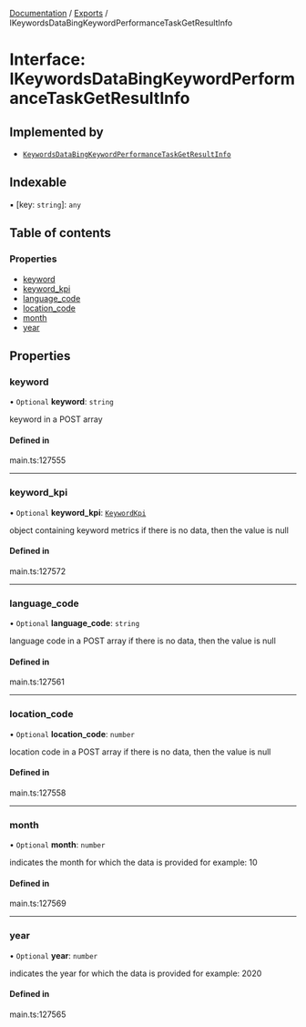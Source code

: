 [Documentation](../README.md) / [Exports](../modules.md) / IKeywordsDataBingKeywordPerformanceTaskGetResultInfo

# Interface: IKeywordsDataBingKeywordPerformanceTaskGetResultInfo

## Implemented by

- [`KeywordsDataBingKeywordPerformanceTaskGetResultInfo`](../classes/KeywordsDataBingKeywordPerformanceTaskGetResultInfo.md)

## Indexable

▪ [key: `string`]: `any`

## Table of contents

### Properties

- [keyword](IKeywordsDataBingKeywordPerformanceTaskGetResultInfo.md#keyword)
- [keyword\_kpi](IKeywordsDataBingKeywordPerformanceTaskGetResultInfo.md#keyword_kpi)
- [language\_code](IKeywordsDataBingKeywordPerformanceTaskGetResultInfo.md#language_code)
- [location\_code](IKeywordsDataBingKeywordPerformanceTaskGetResultInfo.md#location_code)
- [month](IKeywordsDataBingKeywordPerformanceTaskGetResultInfo.md#month)
- [year](IKeywordsDataBingKeywordPerformanceTaskGetResultInfo.md#year)

## Properties

### keyword

• `Optional` **keyword**: `string`

keyword in a POST array

#### Defined in

main.ts:127555

___

### keyword\_kpi

• `Optional` **keyword\_kpi**: [`KeywordKpi`](../classes/KeywordKpi.md)

object containing keyword metrics
if there is no data, then the value is null

#### Defined in

main.ts:127572

___

### language\_code

• `Optional` **language\_code**: `string`

language code in a POST array
if there is no data, then the value is null

#### Defined in

main.ts:127561

___

### location\_code

• `Optional` **location\_code**: `number`

location code in a POST array
if there is no data, then the value is null

#### Defined in

main.ts:127558

___

### month

• `Optional` **month**: `number`

indicates the month for which the data is provided for
example:
10

#### Defined in

main.ts:127569

___

### year

• `Optional` **year**: `number`

indicates the year for which the data is provided for
example:
2020

#### Defined in

main.ts:127565
